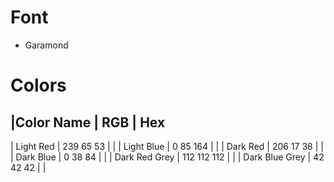 # Font

- Garamond 

# Colors


|Color Name | RGB | Hex
------------------------
| Light Red | 239 65 53 | |
| Light Blue | 0 85 164 | |
| Dark Red | 206 17 38 | |
| Dark Blue | 0 38 84 | |
| Dark Red Grey | 112 112 112 | |
| Dark Blue Grey | 42 42 42 | |
